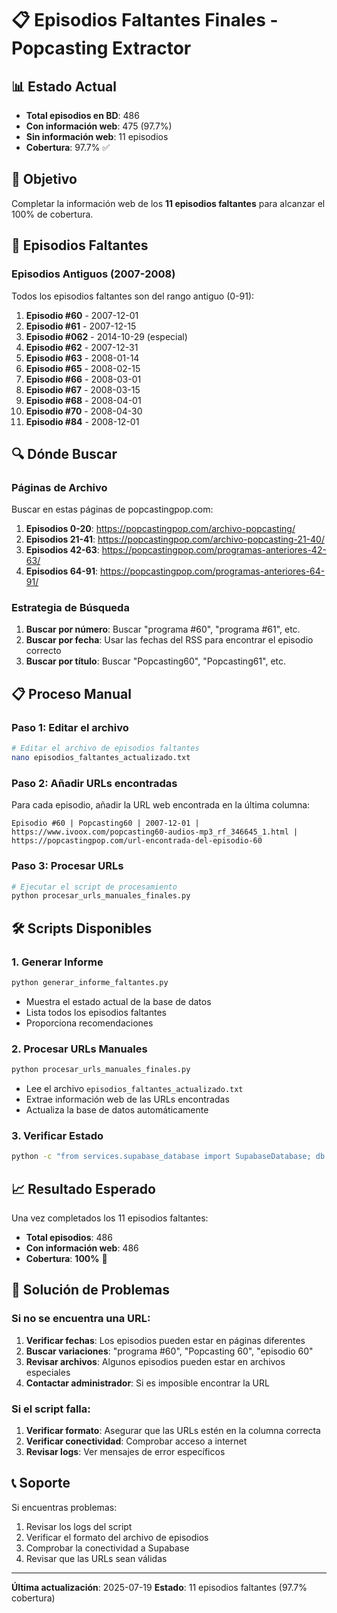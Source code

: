 # 📋 Episodios Faltantes Finales - Popcasting Extractor

## 📊 Estado Actual
- **Total episodios en BD**: 486
- **Con información web**: 475 (97.7%)
- **Sin información web**: 11 episodios
- **Cobertura**: 97.7% ✅

## 🎯 Objetivo
Completar la información web de los **11 episodios faltantes** para alcanzar el 100% de cobertura.

## 📝 Episodios Faltantes

### Episodios Antiguos (2007-2008)
Todos los episodios faltantes son del rango antiguo (0-91):

1. **Episodio #60** - 2007-12-01
2. **Episodio #61** - 2007-12-15  
3. **Episodio #062** - 2014-10-29 (especial)
4. **Episodio #62** - 2007-12-31
5. **Episodio #63** - 2008-01-14
6. **Episodio #65** - 2008-02-15
7. **Episodio #66** - 2008-03-01
8. **Episodio #67** - 2008-03-15
9. **Episodio #68** - 2008-04-01
10. **Episodio #70** - 2008-04-30
11. **Episodio #84** - 2008-12-01

## 🔍 Dónde Buscar

### Páginas de Archivo
Buscar en estas páginas de popcastingpop.com:

1. **Episodios 0-20**: https://popcastingpop.com/archivo-popcasting/
2. **Episodios 21-41**: https://popcastingpop.com/archivo-popcasting-21-40/
3. **Episodios 42-63**: https://popcastingpop.com/programas-anteriores-42-63/
4. **Episodios 64-91**: https://popcastingpop.com/programas-anteriores-64-91/

### Estrategia de Búsqueda
1. **Buscar por número**: Buscar "programa #60", "programa #61", etc.
2. **Buscar por fecha**: Usar las fechas del RSS para encontrar el episodio correcto
3. **Buscar por título**: Buscar "Popcasting60", "Popcasting61", etc.

## 📋 Proceso Manual

### Paso 1: Editar el archivo
```bash
# Editar el archivo de episodios faltantes
nano episodios_faltantes_actualizado.txt
```

### Paso 2: Añadir URLs encontradas
Para cada episodio, añadir la URL web encontrada en la última columna:

```
Episodio #60 | Popcasting60 | 2007-12-01 | https://www.ivoox.com/popcasting60-audios-mp3_rf_346645_1.html | https://popcastingpop.com/url-encontrada-del-episodio-60
```

### Paso 3: Procesar URLs
```bash
# Ejecutar el script de procesamiento
python procesar_urls_manuales_finales.py
```

## 🛠️ Scripts Disponibles

### 1. Generar Informe
```bash
python generar_informe_faltantes.py
```
- Muestra el estado actual de la base de datos
- Lista todos los episodios faltantes
- Proporciona recomendaciones

### 2. Procesar URLs Manuales
```bash
python procesar_urls_manuales_finales.py
```
- Lee el archivo `episodios_faltantes_actualizado.txt`
- Extrae información web de las URLs encontradas
- Actualiza la base de datos automáticamente

### 3. Verificar Estado
```bash
python -c "from services.supabase_database import SupabaseDatabase; db = SupabaseDatabase(); podcasts = db.get_all_podcasts(); total = len(podcasts); with_web = len([p for p in podcasts if p.get('wordpress_url')]); print(f'Cobertura: {with_web}/{total} ({with_web/total*100:.1f}%)')"
```

## 📈 Resultado Esperado

Una vez completados los 11 episodios faltantes:
- **Total episodios**: 486
- **Con información web**: 486
- **Cobertura**: **100%** 🎉

## 🔧 Solución de Problemas

### Si no se encuentra una URL:
1. **Verificar fechas**: Los episodios pueden estar en páginas diferentes
2. **Buscar variaciones**: "programa #60", "Popcasting 60", "episodio 60"
3. **Revisar archivos**: Algunos episodios pueden estar en archivos especiales
4. **Contactar administrador**: Si es imposible encontrar la URL

### Si el script falla:
1. **Verificar formato**: Asegurar que las URLs estén en la columna correcta
2. **Verificar conectividad**: Comprobar acceso a internet
3. **Revisar logs**: Ver mensajes de error específicos

## 📞 Soporte

Si encuentras problemas:
1. Revisar los logs del script
2. Verificar el formato del archivo de episodios
3. Comprobar la conectividad a Supabase
4. Revisar que las URLs sean válidas

---

**Última actualización**: 2025-07-19
**Estado**: 11 episodios faltantes (97.7% cobertura) 